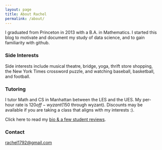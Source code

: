 ```yaml
---
layout: page
title: About Rachel
permalink: /about/
---
```


I graduated from Princeton in 2013 with a B.A. in Mathematics.  I started this blog to motivate and document my study of data science, and to gain familiarity with github.


### Side Interests

Side interests include musical theatre, bridge, yoga, thrift store shopping, the New York Times crossword puzzle, and watching baseball, basketball, and football. 

### Tutoring

I tutor Math and CS in Manhattan between the LES and the UES. My per-hour rate is $120 off-wyzant ($150 through wyzant).  Discounts may be available if you are taking a class that aligns with my interests :). 

Click here to read my [bio & a few student reviews](https://www.wyzant.com/Tutors/rachel1792).

### Contact 

[rachel1792@gmail.com](mailto:rachel1792@gmail.com)  
